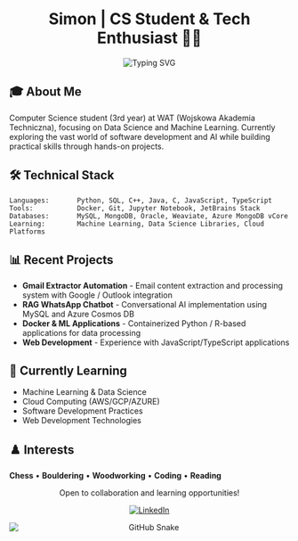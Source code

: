 <h1 align="center">Simon | CS Student & Tech Enthusiast 👨‍💻</h1>

<div align="center">
  <img src="https://readme-typing-svg.demolab.com?font=Fira+Code&pause=800&random=false&width=435&lines=Computer+Science+Student+%7C+22+y.o." alt="Typing SVG"/>
</div>

## 🎓 About Me
Computer Science student (3rd year) at WAT (Wojskowa Akademia Techniczna), focusing on Data Science and Machine Learning. Currently exploring the vast world of software development and AI while building practical skills through hands-on projects.

## 🛠️ Technical Stack
```
Languages:       Python, SQL, C++, Java, C, JavaScript, TypeScript 
Tools:           Docker, Git, Jupyter Notebook, JetBrains Stack
Databases:       MySQL, MongoDB, Oracle, Weaviate, Azure MongoDB vCore
Learning:        Machine Learning, Data Science Libraries, Cloud Platforms
```

## 📊 Recent Projects
- **Gmail Extractor Automation** - Email content extraction and processing system with Google / Outlook integration
- **RAG WhatsApp Chatbot** - Conversational AI implementation using MySQL and Azure Cosmos DB
- **Docker & ML Applications** - Containerized Python / R-based applications for data processing
- **Web Development** - Experience with JavaScript/TypeScript applications

## 🌱 Currently Learning
- Machine Learning & Data Science
- Cloud Computing (AWS/GCP/AZURE)
- Software Development Practices
- Web Development Technologies

## ♟️ Interests
**Chess** • **Bouldering** • **Woodworking** • **Coding** • **Reading**

<div align="center">
  <p>Open to collaboration and learning opportunities!</p>
  
  [![LinkedIn](https://img.shields.io/badge/LinkedIn-0077B5?style=for-the-badge&logo=linkedin&logoColor=white)](https://www.linkedin.com/in/szymon-florek-33a968296/)


  <div>
    <picture>
      <source style="min-width: 100%;" media="(prefers-color-scheme: dark)" srcset="https://raw.githubusercontent.com/floressek/floressek/output/github-snake-dark.svg">
      <source style="min-width: 100%;" media="(prefers-color-scheme: light)" srcset="https://raw.githubusercontent.com/floressek/floressek/output/github-snake.svg">
      <img style="min-width: 100%;" src="https://raw.githubusercontent.com/mejbaul-km/mejbaul-km/output/github-snake.svg" alt="GitHub Snake">
    </picture>
  </div>
  
</div>
